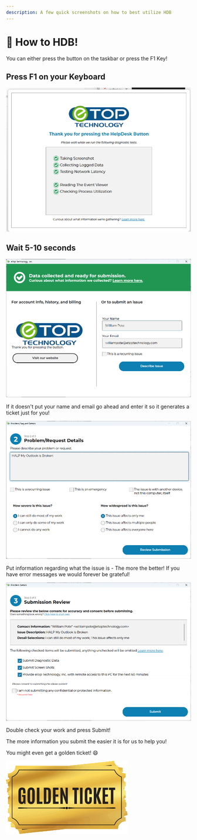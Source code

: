```yaml
---
description: A few quick screenshots on how to best utilize HDB
---
```


# 🔘 How to HDB!

You can either press the button on the taskbar or press the F1 Key!&#x20;

## Press F1 on your Keyboard

![](<../../../.gitbook/assets/image (46).png>)

## Wait 5-10 seconds

![](<../../../.gitbook/assets/image (81).png>)

If it doesn't put your name and email go ahead and enter it so it generates a ticket just for you!

![](<../../../.gitbook/assets/image (59).png>)

Put information regarding what the issue is - The more the better! If you have error messages we would forever be grateful!

![](<../../../.gitbook/assets/image (64).png>)

Double check your work and press Submit!

The more information you submit the easier it is for us to help you!&#x20;

You might even get a golden ticket! :smile:

![](<../../../.gitbook/assets/image (69).png>)

